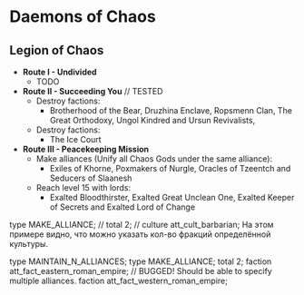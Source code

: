 # Daemons of Chaos

## Legion of Chaos

* **Route I - Undivided**
    * TODO
* **Route II - Succeeding You** // TESTED
    * Destroy factions:
        * Brotherhood of the Bear, Druzhina Enclave, Ropsmenn Clan, The Great Orthodoxy, Ungol Kindred and Ursun 
        Revivalists, 
    * Destroy factions:
        * The Ice Court
* **Route III - Peacekeeping Mission**
    * Make alliances (Unify all Chaos Gods under the same alliance):
        * Exiles of Khorne, Poxmakers of Nurgle, Oracles of Tzeentch and Seducers of Slaanesh
    * Reach level 15 with lords:
        * Exalted Bloodthirster, Exalted Great Unclean One, Exalted Keeper of Secrets and Exalted Lord of Change

type MAKE_ALLIANCE;
// total 2;
// culture att_cult_barbarian;
На этом примере видно, что можно указать кол-во фракций определённой культуры.

type MAINTAIN_N_ALLIANCES;
type MAKE_ALLIANCE;
total 2;
faction att_fact_eastern_roman_empire; // BUGGED! Should be able to specify multiple alliances.
faction att_fact_western_roman_empire;
